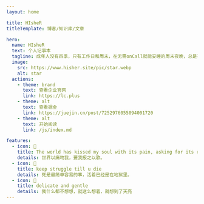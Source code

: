 ```yaml
---
layout: home

title: HIsheR
titleTemplate: 博客/知识库/文章

hero:
  name: HIsheR
  text: 个人记事本
  tagline: 成年人没有四季，只有工作日和周末，在无需onCall就能安睡的周末夜晚，总是不约而同梦见
  image:
    src: https://www.hisher.site/pic/star.webp
    alt: star
  actions:
    - theme: brand
      text: 查看企业官网
      link: https://lc.plus
    - theme: alt
      text: 查看掘金
      link: https://juejin.cn/post/7252976055094001720
    - theme: alt
      text: 开始阅读
      link: /js/index.md

features:
  - icon: 💖
    title: The world has kissed my soul with its pain, asking for its return in songs。
    details: 世界以痛吻我，要我报之以歌。 
  - icon: 🌺
    title: keep struggle till u die
    details: 死是最简单容易的事，活着已经是在地狱里。
  - icon: 🌇
    title: delicate and gentle
    details: 我什么都不想想，就这么想着，就想到了天亮
---
```

